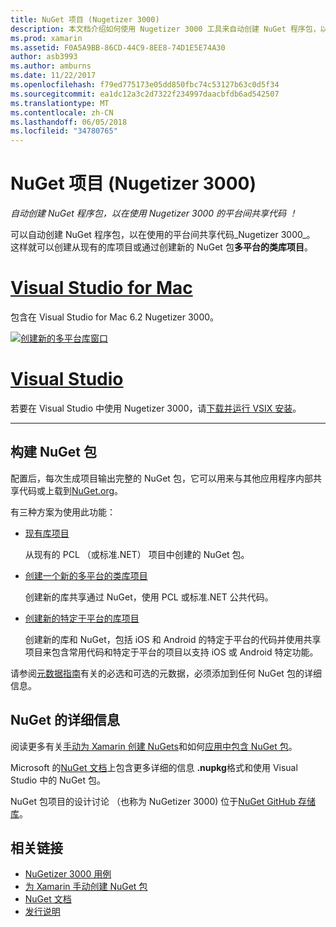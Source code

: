 ```yaml
---
title: NuGet 项目 (Nugetizer 3000)
description: 本文档介绍如何使用 Nugetizer 3000 工具来自动创建 NuGet 程序包，以跨平台共享代码。
ms.prod: xamarin
ms.assetid: F0A5A9BB-86CD-44C9-8EE8-74D1E5E74A30
author: asb3993
ms.author: amburns
ms.date: 11/22/2017
ms.openlocfilehash: f79ed775173e05dd850fbc74c53127b63c0d5f34
ms.sourcegitcommit: ea1dc12a3c2d7322f234997daacbfdb6ad542507
ms.translationtype: MT
ms.contentlocale: zh-CN
ms.lasthandoff: 06/05/2018
ms.locfileid: "34780765"
---
```

# <a name="nuget-projects-nugetizer-3000"></a>NuGet 项目 (Nugetizer 3000)

_自动创建 NuGet 程序包，以在使用 Nugetizer 3000 的平台间共享代码 ！_

可以自动创建 NuGet 程序包，以在使用的平台间共享代码_Nugetizer 3000_。 这样就可以创建从现有的库项目或通过创建新的 NuGet 包**多平台的类库项目**。

# <a name="visual-studio-for-mactabvsmac"></a>[Visual Studio for Mac](#tab/vsmac)

包含在 Visual Studio for Mac 6.2 Nugetizer 3000。

[![](images/mulitplatform-library-sml.png "创建新的多平台库窗口")](images/mulitplatform-library.png#lightbox)

# <a name="visual-studiotabvswin"></a>[Visual Studio](#tab/vswin)

若要在 Visual Studio 中使用 Nugetizer 3000，请[下载并运行 VSIX 安装](http://bit.ly/nugetizer-2017)。

-----

## <a name="building-nuget-packages"></a>构建 NuGet 包

配置后，每次生成项目输出完整的 NuGet 包，它可以用来与其他应用程序内部共享代码或上载到[NuGet.org](https://www.nuget.org)。

有三种方案为使用此功能：

- [现有库项目](existing-library.md)

  从现有的 PCL （或标准.NET） 项目中创建的 NuGet 包。

- [创建一个新的多平台的类库项目](single-codebase.md)

  创建新的库共享通过 NuGet，使用 PCL 或标准.NET 公共代码。

- [创建新的特定于平台的库项目](platform-specific.md)

  创建新的库和 NuGet，包括 iOS 和 Android 的特定于平台的代码并使用共享项目来包含常用代码和特定于平台的项目以支持 iOS 或 Android 特定功能。

请参阅[元数据指南](metadata.md)有关的必选和可选的元数据，必须添加到任何 NuGet 包的详细信息。


## <a name="further-nuget-information"></a>NuGet 的详细信息

阅读更多有关[手动为 Xamarin 创建 NuGets](~/cross-platform/app-fundamentals/nuget-manual.md)和如何[应用中包含 NuGet 包](https://docs.microsoft.com/visualstudio/mac/nuget-walkthrough)。

Microsoft 的[NuGet 文档](https://docs.microsoft.com/nuget/)上包含更多详细的信息 **.nupkg**格式和使用 Visual Studio 中的 NuGet 包。

NuGet 包项目的设计讨论 （也称为 NuGetizer 3000) 位于[NuGet GitHub 存储库](https://github.com/NuGet/Home/wiki/NuGetizer-3000)。


## <a name="related-links"></a>相关链接

- [NuGetizer 3000 用例](https://github.com/NuGet/Home/wiki/NuGetizer-Core-Scenarios)
- [为 Xamarin 手动创建 NuGet 包](~/cross-platform/app-fundamentals/nuget-manual.md)
- [NuGet 文档](https://docs.microsoft.com/nuget/)
- [发行说明](https://developer.xamarin.com/releases/studio/xamarin.studio_6.2/xamarin.studio_6.2/#NuGetizer_3000)
